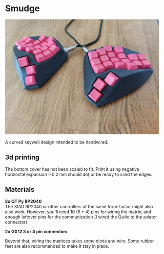 # Smudge

![](img/smudge1.png)

A curved keywell design intended to be handwired.

## 3d printing
The bottom cover has not been scaled to fit. Print it using negative horizontal expansion (-0.2 mm should do) or be ready to sand the edges.

## Materials
__2x QT Py RP2040__  
The XIAO RP2040 or other controllers of the same form-factor might also also work. However, you'll need 10 (6 + 4) pins for wiring the matrix, and enough leftover pins for the communication (I wired the Qwiic to the aviator connector)

__2x GX12 3 or 4 pin connectors__

Beyond that, wiring the matrices takes some diods and wire. Some rubber feet are also recommended to make it stay in place.